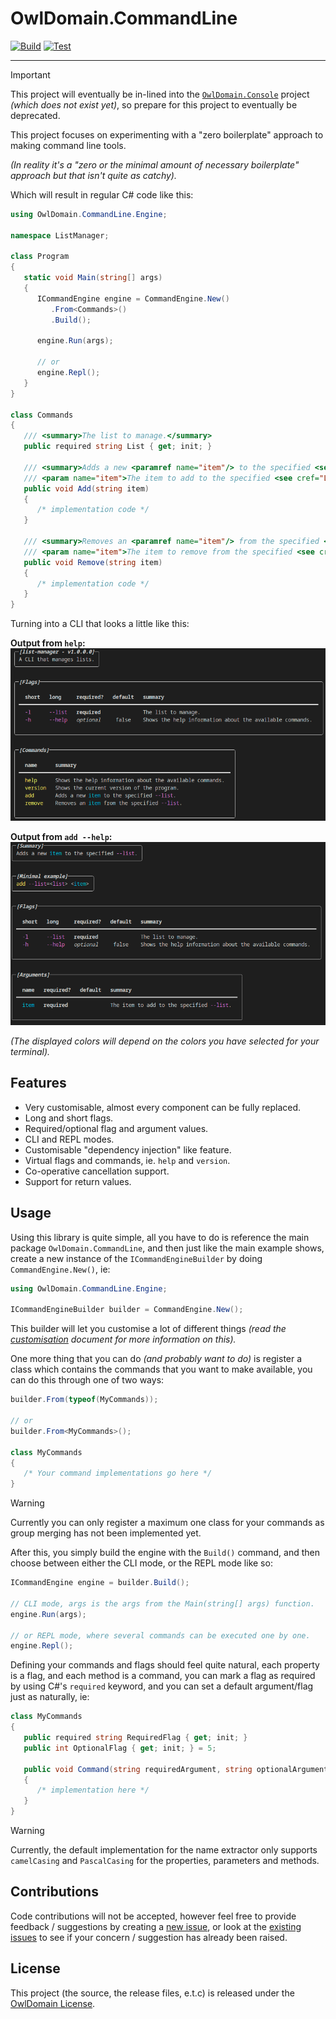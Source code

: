 # OwlDomain.CommandLine

[![Build](https://github.com/Owl-Domain/CommandLine/actions/workflows/build.yml/badge.svg)](https://github.com/Owl-Domain/CommandLine/actions/workflows/build.yml)
[![Test](https://github.com/Owl-Domain/CommandLine/actions/workflows/test.yml/badge.svg)](https://github.com/Owl-Domain/CommandLine/actions/workflows/test.yml)

---

> [!IMPORTANT]
> This project will eventually be in-lined into the [`OwlDomain.Console`](https://github.com/Owl-Domain/Console) project *(which does not exist yet)*, so prepare for this project to eventually be deprecated.

This project focuses on experimenting with a "zero boilerplate" approach to making command line tools.

*(In reality it's a "zero or the minimal amount of necessary boilerplate" approach but that isn't quite as catchy).*

Which will result in regular C# code like this:

```cs
using OwlDomain.CommandLine.Engine;

namespace ListManager;

class Program
{
   static void Main(string[] args)
   {
      ICommandEngine engine = CommandEngine.New()
         .From<Commands>()
         .Build();

      engine.Run(args);

      // or
      engine.Repl();
   }
}

class Commands
{
   /// <summary>The list to manage.</summary>
   public required string List { get; init; }

   /// <summary>Adds a new <paramref name="item"/> to the specified <see cref="List"/>.</summary>
   /// <param name="item">The item to add to the specified <see cref="List"/>.</param>
   public void Add(string item)
   {
      /* implementation code */
   }

   /// <summary>Removes an <paramref name="item"/> from the specified <see cref="List"/>.</summary>
   /// <param name="item">The item to remove from the specified <see cref="List"/>.</param>
   public void Remove(string item)
   {
      /* implementation code */
   }
}
```

Turning into a CLI that looks a little like this:

__Output from `help`:__
![Help overview of the created CLI program](.github/assets/help_overview.png)

__Output from `add --help`:__
![Help overview for the add command for the created CLI program](.github/assets/help_command.png)

*(The displayed colors will depend on the colors you have selected for your terminal).*

## Features

- Very customisable, almost every component can be fully replaced.
- Long and short flags.
- Required/optional flag and argument values.
- CLI and REPL modes.
- Customisable "dependency injection" like feature.
- Virtual flags and commands, ie. `help` and `version`.
- Co-operative cancellation support.
- Support for return values.


## Usage

Using this library is quite simple, all you have to do is reference the main package
`OwlDomain.CommandLine`, and then just like the main example shows, create a new instance
of the `ICommandEngineBuilder` by doing `CommandEngine.New()`, ie:

```cs
using OwlDomain.CommandLine.Engine;

ICommandEngineBuilder builder = CommandEngine.New();
```

This builder will let you customise a lot of different things *(read the [customisation](./docs/customisation.md) document for more information on this).*

One more thing that you can do *(and probably want to do)* is register a class which contains
the commands that you want to make available, you can do this through one of two ways:

```cs
builder.From(typeof(MyCommands));

// or
builder.From<MyCommands>();

class MyCommands
{
   /* Your command implementations go here */
}
```

> [!WARNING]
> Currently you can only register a maximum one class for your commands as group merging has not been implemented yet.

After this, you simply build the engine with the `Build()` command, and then choose between either the CLI mode, or the REPL mode like so:

```cs
ICommandEngine engine = builder.Build();

// CLI mode, args is the args from the Main(string[] args) function.
engine.Run(args);

// or REPL mode, where several commands can be executed one by one.
engine.Repl();
```

Defining your commands and flags should feel quite natural, each property
is a flag, and each method is a command, you can mark a flag as required by using C#'s
`required` keyword, and you can set a default argument/flag just as naturally, ie:

```cs
class MyCommands
{
   public required string RequiredFlag { get; init; }
   public int OptionalFlag { get; init; } = 5;

   public void Command(string requiredArgument, string optionalArgument = "default-value")
   {
      /* implementation here */
   }
}
```

> [!WARNING]
> Currently, the default implementation for the name extractor only supports `camelCasing`
> and `PascalCasing` for the properties, parameters and methods.


## Contributions

Code contributions will not be accepted, however feel free to provide feedback / suggestions
by creating a [new issue](https://github.com/Owl-Domain/CommandLine/issues/new), or look at
the [existing issues](https://github.com/Owl-Domain/CommandLine/issues?q=) to see if your
concern / suggestion has already been raised.


## License

This project (the source, the release files, e.t.c) is released under the
[OwlDomain License](https://github.com/Owl-Domain/CommandLine/blob/master/license.md).
